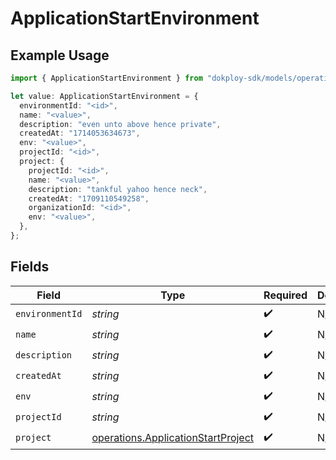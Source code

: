 # ApplicationStartEnvironment

## Example Usage

```typescript
import { ApplicationStartEnvironment } from "dokploy-sdk/models/operations";

let value: ApplicationStartEnvironment = {
  environmentId: "<id>",
  name: "<value>",
  description: "even unto above hence private",
  createdAt: "1714053634673",
  env: "<value>",
  projectId: "<id>",
  project: {
    projectId: "<id>",
    name: "<value>",
    description: "tankful yahoo hence neck",
    createdAt: "1709110549258",
    organizationId: "<id>",
    env: "<value>",
  },
};
```

## Fields

| Field                                                                                    | Type                                                                                     | Required                                                                                 | Description                                                                              |
| ---------------------------------------------------------------------------------------- | ---------------------------------------------------------------------------------------- | ---------------------------------------------------------------------------------------- | ---------------------------------------------------------------------------------------- |
| `environmentId`                                                                          | *string*                                                                                 | :heavy_check_mark:                                                                       | N/A                                                                                      |
| `name`                                                                                   | *string*                                                                                 | :heavy_check_mark:                                                                       | N/A                                                                                      |
| `description`                                                                            | *string*                                                                                 | :heavy_check_mark:                                                                       | N/A                                                                                      |
| `createdAt`                                                                              | *string*                                                                                 | :heavy_check_mark:                                                                       | N/A                                                                                      |
| `env`                                                                                    | *string*                                                                                 | :heavy_check_mark:                                                                       | N/A                                                                                      |
| `projectId`                                                                              | *string*                                                                                 | :heavy_check_mark:                                                                       | N/A                                                                                      |
| `project`                                                                                | [operations.ApplicationStartProject](../../models/operations/applicationstartproject.md) | :heavy_check_mark:                                                                       | N/A                                                                                      |